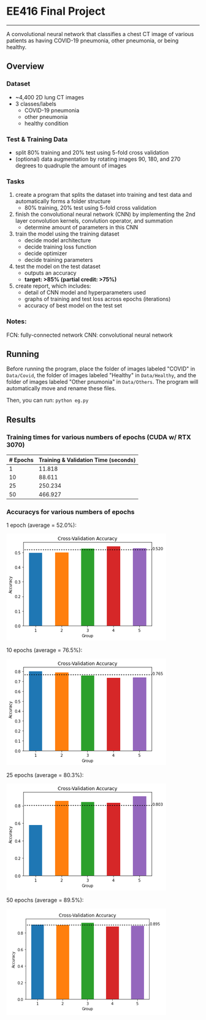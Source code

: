 # EE416 Final Project
---

A convolutional neural network that classifies a chest CT image of various patients as having COVID-19 pneumonia, other pneumonia, or being healthy.

## Overview

### Dataset
-   ~4,400 2D lung CT images
-   3 classes/labels
    -   COVID-19 pneumonia
    -   other pneumonia
    -   healthy condition

### Test & Training Data
-   split 80% training and 20% test using 5-fold cross validation
-   (optional) data augmentation by rotating images 90, 180, and 270 degrees to quadruple the amount of images

### Tasks
1.  create a program that splits the dataset into training and test data and automatically forms a folder structure
    -   80% training, 20% test using 5-fold cross validation
2.  finish the convolutional neural network (CNN) by implementing the 2nd layer convolution kernels, convlution operator, and summation
    -   determine amount of parameters in this CNN
3.  train the model using the training dataset
    -   decide model architecture
    -   decide training loss function
    -   decide optimizer
    -   decide training parameters
4.  test the model on the test dataset
    -   outputs an accuracy
    -   **target: >85% (partial credit: >75%)**
5.  create report, which includes:
    -   detail of CNN model and hyperparameters used
    -   graphs of training and test loss across epochs (iterations)
    -   accuracy of best model on the test set

### Notes:
FCN: fully-connected network
CNN: convolutional neural network

## Running
Before running the program, place the folder of images labeled "COVID" in `Data/Covid`, the folder of images labeled "Healthy" in `Data/Healthy`, and the folder of images labeled "Other pnumonia" in `Data/Others`. The program will automatically move and rename these files.

Then, you can run:
`python eg.py`

## Results

### Training times for various numbers of epochs (CUDA w/ RTX 3070)

\# Epochs | Training & Validation Time (seconds)
----------|-------------------------------------
1         | 11.818
10        | 88.611
25        | 250.234
50        | 466.927

### Accuracys for various numbers of epochs

1 epoch (average = 52.0%):

![](accuracy_1.png)

10 epochs (average = 76.5%):

![](accuracy_10.png)

25 epochs (average = 80.3%):

![](accuracy_25.png)

50 epochs (average = 89.5%):

![](accuracy_50.png)
